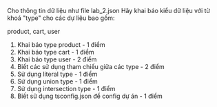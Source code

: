 Cho thông tin dữ liệu như file lab_2.json Hãy khai báo kiểu dữ liệu với từ khoá "type" cho các dự liệu bao gồm:

product, cart, user

1. Khai báo type product - 1 điểm
2. Khai báo type cart - 1 điểm
3. Khai báo type user - 2 điểm
4. Biết các sử dụng tham chiếu giữa các type - 2 điểm
5. Sử dụng literal type - 1 điểm
6. Sử dụng union type - 1 điểm
7. Sử dụng intersection type - 1 điểm
8. Biết sử dụng tsconfig.json để config dự án - 1 điểm
